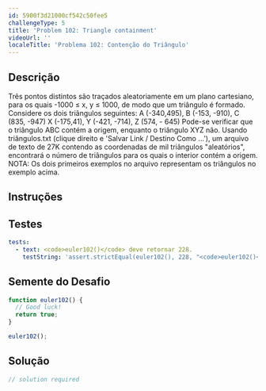 ```yaml
---
id: 5900f3d21000cf542c50fee5
challengeType: 5
title: 'Problem 102: Triangle containment'
videoUrl: ''
localeTitle: 'Problema 102: Contenção do Triângulo'
---
```


## Descrição
<section id="description"> Três pontos distintos são traçados aleatoriamente em um plano cartesiano, para os quais -1000 ≤ x, y ≤ 1000, de modo que um triângulo é formado. Considere os dois triângulos seguintes: A (-340,495), B (-153, -910), C (835, -947) X (-175,41), Y (-421, -714), Z (574, - 645) Pode-se verificar que o triângulo ABC contém a origem, enquanto o triângulo XYZ não. Usando triângulos.txt (clique direito e &#39;Salvar Link / Destino Como ...&#39;), um arquivo de texto de 27K contendo as coordenadas de mil triângulos &quot;aleatórios&quot;, encontrará o número de triângulos para os quais o interior contém a origem. NOTA: Os dois primeiros exemplos no arquivo representam os triângulos no exemplo acima. </section>

## Instruções
<section id="instructions">
</section>

## Testes
<section id='tests'>

```yml
tests:
  - text: <code>euler102()</code> deve retornar 228.
    testString: 'assert.strictEqual(euler102(), 228, "<code>euler102()</code> should return 228.");'

```

</section>

## Semente do Desafio
<section id='challengeSeed'>

<div id='js-seed'>

```js
function euler102() {
  // Good luck!
  return true;
}

euler102();

```

</div>



</section>

## Solução
<section id='solution'>

```js
// solution required
```
</section>
